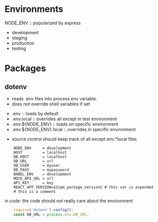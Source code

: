 # Environments
    
NODE_ENV :: popularized by express

- development
- staging
- production
- testing

# Packages

## dotenv

- reads .env files into process.env variable.
- does not override shell variables if set

+ .env                    :: loads by default
+ .env.local              :: overrides all except in test environment
+ .env.${NODE_ENV}        :: loads on specific environment
+ .env.${NODE_ENV}.local  :: overrides in specific environment

- source control should keep track of all except env.*local files

``` .env
    NODE_ENV     = development
    HOST         = localhost
    DB_HOST      = localhost
    DB_URL       = url
    DB_USER      = myuser
    DB_PASS      = mypassword
    BABEL_ENV    = development
    MOCK_API_URL = url
    API_KEY      = key
    REACT_APP_VERSION=${npm_package_version} # this var is expanded
    # this is a comment
```

in code: the code should not really care about the environment

``` config.js file
    require('dotenv').config();
    const DB_URL = process.env.DB_URL;
```
